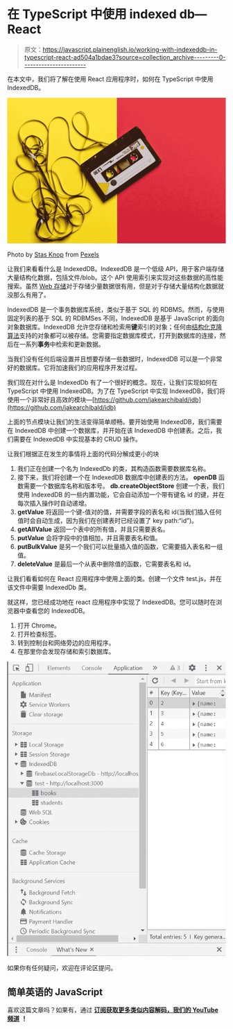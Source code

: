 # 在 TypeScript 中使用 indexed db—React

> 原文：<https://javascript.plainenglish.io/working-with-indexeddb-in-typescript-react-ad504a1bdae3?source=collection_archive---------0----------------------->

在本文中，我们将了解在使用 React 应用程序时，如何在 TypeScript 中使用 IndexedDB。

![](img/e68a1b8f0db536bb52986761be0b181c.png)

Photo by [Stas Knop](https://www.pexels.com/@stasknop?utm_content=attributionCopyText&utm_medium=referral&utm_source=pexels) from [Pexels](https://www.pexels.com/photo/black-cassette-tape-on-top-of-red-and-yellow-surface-1626481/?utm_content=attributionCopyText&utm_medium=referral&utm_source=pexels)

让我们来看看什么是 IndexedDB。IndexedDB 是一个低级 API，用于客户端存储大量结构化数据，包括文件/blob。这个 API 使用索引来实现对这些数据的高性能搜索。虽然 [Web 存储](https://developer.mozilla.org/en-US/docs/Web/API/Web_Storage_API)对于存储少量数据很有用，但是对于存储大量结构化数据就没那么有用了。

IndexedDB 是一个事务数据库系统，类似于基于 SQL 的 RDBMS。然而，与使用固定列表的基于 SQL 的 RDBMSes 不同，IndexedDB 是基于 JavaScript 的面向对象数据库。IndexedDB 允许您存储和检索用**键**索引的对象；任何由[结构化克隆算法](https://developer.mozilla.org/en-US/docs/Web/API/Web_Workers_API/Structured_clone_algorithm)支持的对象都可以被存储。您需要指定数据库模式，打开到数据库的连接，然后在一系列**事务**中检索和更新数据。

当我们没有任何后端设置并且想要存储一些数据时，IndexedDB 可以是一个非常好的数据库。它将加速我们的应用程序开发过程。

我们现在对什么是 IndexedDb 有了一个很好的概念。现在，让我们实现如何在 TypeScript 中使用 IndexedDB。为了在 TypeScript 中实现 IndexedDB，我们将使用一个非常好且高效的模块—[https://github.com/jakearchibald/idb](https://github.com/jakearchibald/idb)

上面的节点模块让我们的生活变得简单顺畅。要开始使用 IndexedDB，我们需要在 IndexedDB 中创建一个数据库，并开始在该 IndexedDB 中创建表。之后，我们需要在 IndexedDB 中实现基本的 CRUD 操作。

让我们根据正在发生的事情将上面的代码分解成更小的块

1.  我们正在创建一个名为 IndexedDb 的类，其构造函数需要数据库名称。
2.  接下来，我们将创建一个在 IndexedDB 数据库中创建表的方法。
    **openDB** 函数需要一个数据库名称和版本号。 **db.createObjectStore** 创建一个表，我们使用 IndexedDB 的一些内置功能，它会自动添加一个带有键名 id 的键，并在每次插入操作时自动递增。
3.  **getValue** 将返回一个键-值对的值，并需要字段的表名和 id(当我们插入任何值时会自动生成，因为我们在创建表时已经设置了 key path:“id”)。
4.  **getAllValue** 返回一个表中的所有值，并且只需要表名。
5.  **putValue** 会将字段中的值相加，并且需要表名和值。
6.  **putBulkValue** 是另一个我们可以批量插入值的函数，它需要插入表名和一组值。
7.  **deleteValue** 是最后一个从表中删除值的函数，它需要表名和 id。

让我们看看如何在 React 应用程序中使用上面的类。创建一个文件 test.js，并在该文件中需要 IndexedDb 类。

就这样，您已经成功地在 react 应用程序中实现了 IndexedDB。您可以随时在浏览器中查看您的 IndexedDB。

1.  打开 Chrome。
2.  打开检查标签。
3.  转到控制台和网络旁边的应用程序。
4.  在那里你会发现存储和索引数据库。

![](img/405179a51f035997954ca2342162ddd7.png)

如果你有任何疑问，欢迎在评论区提问。

## 简单英语的 JavaScript

喜欢这篇文章吗？如果有，通过 [**订阅获取更多类似内容解码，我们的 YouTube 频道**](https://www.youtube.com/channel/UCtipWUghju290NWcn8jhyAw) **！**